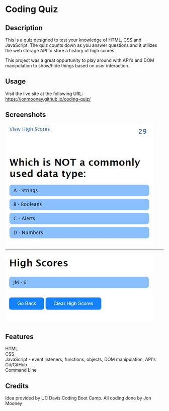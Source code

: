 # Coding Quiz

## Description

This is a quiz designed to test your knowledge of HTML, CSS and JavaScript. The quiz counts down as you answer questions and it utilizes the web storage API to store a history of high scores. 

This project was a great oppurtunity to play around with API's and DOM manipulation to show/hide things based on user interaction.

## Usage
Visit the live site at the following URL:<br>
<a href="https://jonmooney.github.io/coding-quiz" title="CTRL+Click to open in a new window">https://jonmooney.github.io/coding-quiz/</a><br>

## Screenshots
<img src="./assets/images/screenshot.jpg" alt="screenshot of question from coding quiz" /><br>
<hr>
<img src="./assets/images/screenshot2.jpg" alt="screenshot of high scores from coding quiz" />


## Features
HTML<br>
CSS<br>
JavaScript - event listeners, functions, objects, DOM manipulation, API's<br>
Git/GitHub<br>
Command Line

## Credits
Idea provided by UC Davis Coding Boot Camp. All coding done by Jon Mooney



